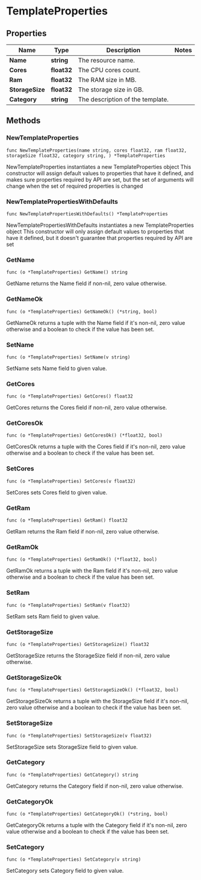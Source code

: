 # TemplateProperties

## Properties

|Name | Type | Description | Notes|
|------------ | ------------- | ------------- | -------------|
|**Name** | **string** | The resource name. | |
|**Cores** | **float32** | The CPU cores count. | |
|**Ram** | **float32** | The RAM size in MB. | |
|**StorageSize** | **float32** | The storage size in GB. | |
|**Category** | **string** | The description of the template. | |

## Methods

### NewTemplateProperties

`func NewTemplateProperties(name string, cores float32, ram float32, storageSize float32, category string, ) *TemplateProperties`

NewTemplateProperties instantiates a new TemplateProperties object
This constructor will assign default values to properties that have it defined,
and makes sure properties required by API are set, but the set of arguments
will change when the set of required properties is changed

### NewTemplatePropertiesWithDefaults

`func NewTemplatePropertiesWithDefaults() *TemplateProperties`

NewTemplatePropertiesWithDefaults instantiates a new TemplateProperties object
This constructor will only assign default values to properties that have it defined,
but it doesn't guarantee that properties required by API are set

### GetName

`func (o *TemplateProperties) GetName() string`

GetName returns the Name field if non-nil, zero value otherwise.

### GetNameOk

`func (o *TemplateProperties) GetNameOk() (*string, bool)`

GetNameOk returns a tuple with the Name field if it's non-nil, zero value otherwise
and a boolean to check if the value has been set.

### SetName

`func (o *TemplateProperties) SetName(v string)`

SetName sets Name field to given value.


### GetCores

`func (o *TemplateProperties) GetCores() float32`

GetCores returns the Cores field if non-nil, zero value otherwise.

### GetCoresOk

`func (o *TemplateProperties) GetCoresOk() (*float32, bool)`

GetCoresOk returns a tuple with the Cores field if it's non-nil, zero value otherwise
and a boolean to check if the value has been set.

### SetCores

`func (o *TemplateProperties) SetCores(v float32)`

SetCores sets Cores field to given value.


### GetRam

`func (o *TemplateProperties) GetRam() float32`

GetRam returns the Ram field if non-nil, zero value otherwise.

### GetRamOk

`func (o *TemplateProperties) GetRamOk() (*float32, bool)`

GetRamOk returns a tuple with the Ram field if it's non-nil, zero value otherwise
and a boolean to check if the value has been set.

### SetRam

`func (o *TemplateProperties) SetRam(v float32)`

SetRam sets Ram field to given value.


### GetStorageSize

`func (o *TemplateProperties) GetStorageSize() float32`

GetStorageSize returns the StorageSize field if non-nil, zero value otherwise.

### GetStorageSizeOk

`func (o *TemplateProperties) GetStorageSizeOk() (*float32, bool)`

GetStorageSizeOk returns a tuple with the StorageSize field if it's non-nil, zero value otherwise
and a boolean to check if the value has been set.

### SetStorageSize

`func (o *TemplateProperties) SetStorageSize(v float32)`

SetStorageSize sets StorageSize field to given value.


### GetCategory

`func (o *TemplateProperties) GetCategory() string`

GetCategory returns the Category field if non-nil, zero value otherwise.

### GetCategoryOk

`func (o *TemplateProperties) GetCategoryOk() (*string, bool)`

GetCategoryOk returns a tuple with the Category field if it's non-nil, zero value otherwise
and a boolean to check if the value has been set.

### SetCategory

`func (o *TemplateProperties) SetCategory(v string)`

SetCategory sets Category field to given value.




